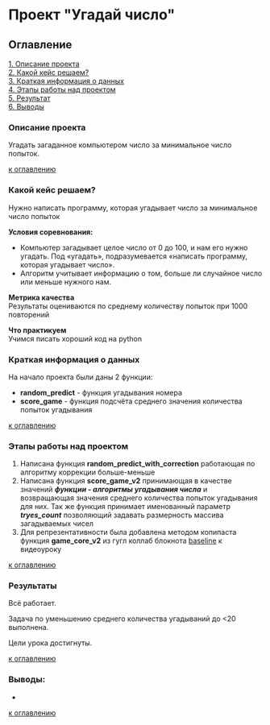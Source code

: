 # Проект "Угадай число"

## Оглавление  
[1. Описание проекта](README.md#Описание-проекта)  
[2. Какой кейс решаем?](README.md#Какой-кейс-решаем)  
[3. Краткая информация о данных](README.md#Краткая-информация-о-данных)  
[4. Этапы работы над проектом](README.md#Этапы-работы-над-проектом)  
[5. Результат](README.md#Результаты)    
[6. Выводы](README.md#Выводы) 


### Описание проекта
Угадать загаданное компьютером число за минимальное число попыток.

[к оглавлению](_)


### Какой кейс решаем?    
Нужно написать программу, которая угадывает число за минимальное число попыток


**Условия соревнования:**  
- Компьютер загадывает целое число от 0 до 100, и нам его нужно угадать. Под «угадать», подразумевается «написать программу, которая угадывает число».
- Алгоритм учитывает информацию о том, больше ли случайное число или меньше нужного нам.


**Метрика качества**     
Результаты оцениваются по среднему количеству попыток при 1000 повторений


**Что практикуем**     
Учимся писать хороший код на python


### Краткая информация о данных
На начало проекта были даны 2 функции:
- **random_predict** - функция угадывания номера
- **score_game** - функция подсчёта среднего значения количества попыток угадывания
  
[к оглавлению](README.md#Оглавление)


### Этапы работы над проектом  
1) Написана функция **random_predict_with_correction** работающая по алгоритму коррекции больше-меньше
2) Написана функция **score_game_v2** принимающая в качестве значений ***функции - алгоритмы угадывания числа*** и возвращающая значения среднего количества попыток угадывания для них. Так же функция принимает именованный параметр ***tryes_count*** позволяющий задавать размерность массива загадываемых чисел 
3) Для репрезентативности была добавлена методом копипаста функция **game_core_v2** из гугл коллаб блокнота [baseline](https://colab.research.google.com/drive/1k2WZD8PWWOYFHrpAJoB2eZw06ID7KnFA) к видеоуроку

[к оглавлению](README.md#Оглавление)


### Результаты
Всё работает.

Задача по уменьшению среднего количества угадываний до <20 выполнена.

Цели урока достигнуты.

[к оглавлению](README.md#Оглавление)


### Выводы:  
-

[к оглавлению](README.md#Оглавление)
